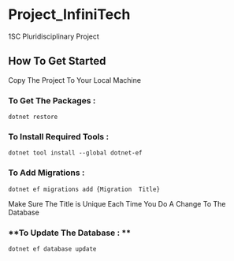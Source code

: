 # Project_InfiniTech
1SC Pluridisciplinary Project


## How To Get Started

Copy The Project To Your Local Machine

### **To Get The Packages :**
```
dotnet restore
```

### **To Install Required Tools :**
```
dotnet tool install --global dotnet-ef 
```

### **To Add Migrations :**
```
dotnet ef migrations add {Migration  Title}
```
Make Sure The Title is Unique Each Time You Do A Change To The Database


### **To Update The Database : **
```
dotnet ef database update
```
